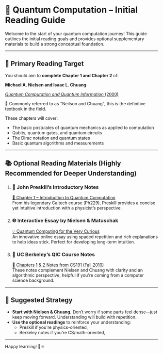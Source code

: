 # 📘 Quantum Computation – Initial Reading Guide

Welcome to the start of your quantum computation journey! This guide outlines the initial reading goals and provides optional supplementary materials to build a strong conceptual foundation.

---

## 🎯 **Primary Reading Target**

You should aim to **complete Chapter 1 and Chapter 2** of:

**Michael A. Nielsen and Isaac L. Chuang**

[*Quantum Computation and Quantum Information* (2000)](https://profmcruz.wordpress.com/wp-content/uploads/2017/08/quantum-computation-and-quantum-information-nielsen-chuang.pdf)

📖 Commonly referred to as "Neilson and Chuang", this is the definitive textbook in the field.

These chapters will cover:

- The basic postulates of quantum mechanics as applied to computation  
- Qubits, quantum gates, and quantum circuits  
- The Dirac notation and quantum states  
- Basic quantum algorithms and measurements

---

## 📚 **Optional Reading Materials (Highly Recommended for Deeper Understanding)**

1. ### 🧠 John Preskill’s Introductory Notes  
   [📄 Chapter 1 – Introduction to Quantum Computation](http://theory.caltech.edu/~preskill/ph229/notes/chap1.pdf)  
   From his legendary Caltech course (Ph229), Preskill provides a concise yet intuitive introduction with a physicist’s perspective.

2. ### 🌐 Interactive Essay by Nielsen & Matuschak  
   [💡 Quantum Computing for the Very Curious](https://quantum.country/qcvc)  
   An innovative online essay using spaced repetition and rich explanations to help ideas stick. Perfect for developing long-term intuition.

3. ### 📝 UC Berkeley’s QIC Course Notes  
   [📘 Chapters 1 & 2 Notes from CS191 (Fall 2010)](https://inst.eecs.berkeley.edu/~cs191/fa10/notes/chap1&2.pdf)  
   These notes complement Nielsen and Chuang with clarity and an algorithmic perspective, helpful if you're coming from a computer science background.

---

## 🧭 Suggested Strategy

- **Start with Nielsen & Chuang.** Don’t worry if some parts feel dense—just keep moving forward. Understanding will build with repetition.
- **Use the optional readings** to reinforce your understanding:
  - Preskill if you're physics-oriented,
  - Berkeley notes if you're CS/math-oriented,
---

Happy learning! 🧩⚛️
